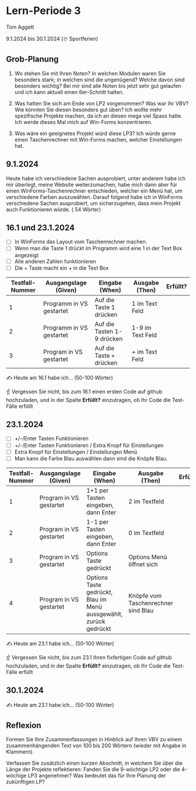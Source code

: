 # Lern-Periode 3

Tom Aggett

9.1.2024 bis 30.1.2024 (☃️ Sportferien)

## Grob-Planung

1. Wo stehen Sie mit Ihren Noten? In welchen Modulen waren Sie besonders stark; in welchen sind die ungenügend? Welche davon sind besonders wichtig?
Bei mir sind alle Noten bis jetzt sehr gut gelaufen und ich kann aktuell einen 6er-Schnitt halten. 

2. Was hatten Sie sich am Ende von LP2 vorgenommen? Was war Ihr VBV? Wie könnten Sie diesen besonders gut üben?
Ich wollte mehr spezifische Projekte machen, da ich an diesen mega viel Spass hatte. Ich werde dieses Mal mich auf Win-Forms konzentrieren. 

3. Was wäre ein geeignetes Projekt würd diese LP3?
Ich würde gerne einen Taschenrechner mit Win-Forms machen, welcher Einstellungen hat.

## 9.1.2024

Heute habe ich verschiedene Sachen ausprobiert, unter anderem habe ich mir überlegt, meine Website weiterzumachen, 
habe mich dann aber für einen WinForms-Taschenrechner entschieden, welcher ein Menü hat, um verschiedene Farben auszuwählen. 
Darauf folgend habe ich in WinForms verschiedene Sachen ausprobiert, um sicherzugehen, dass mein Projekt auch Funktionieren würde. ( 54 Wörter)

## 16.1 und 23.1.2024

- [ ] In WinForms das Layout vom Taschenrechner machen.
- [ ] Wenn man die Taste 1 drückt im Programm wird eine 1 in der Text Box angezeigt
- [ ] Alle anderen Zahlen funktionieren
- [ ] Die + Taste macht ein + in die Text Box

| Testfall-Nummer | Ausgangslage (Given) | Eingabe (When) | Ausgabe (Then) | Erfüllt? |
| -------------- | -------------------- | -------------- | -------------- | -------- |
| 1            | Programm in VS gestartet| Auf die Taste 1 drücken | 1 im Text Feld|          |
| 2            | Programm in VS gestartet | Auf die Tasten 1-9 drücken | 1-9 im Text Feld|          |
| 3            | Program in VS gestartet | Auf die Taste + drücken | + im Text Feld |          |

✍️ Heute am 16.1 habe ich... (50-100 Wörter)

☝️ Vergessen Sie nicht, bis zum 16.1 einen ersten Code auf github hochzuladen, und in der Spalte **Erfüllt?** einzutragen, ob Ihr Code die Test-Fälle erfüllt

## 23.1.2024

- [ ] +/-/Enter Tasten Funktionieren
- [ ] +/-/Enter Tasten Funktionieren / Extra Knopf für Einstellungen
- [ ] Extra Knopf für Einstellungen / Einstellungen Menü 
- [ ] Man kann die Farbe Blau auswählen dann sind die Knöpfe Blau.

| Testfall-Nummer | Ausgangslage (Given) | Eingabe (When) | Ausgabe (Then) | Erfüllt? |
| --------------- | -------------------- | -------------- | -------------- | -------- |
| 1        |    Program in VS gestartet  | 1+1 per Tasten eingeben, dann Enter  |  2 im Textfeld |          |
| 2     |   Program in VS gestartet    | 1-1 per Tasten eingeben, dann Enter  |    0 im Textfeld  |          |
| 3   |  Program in VS gestartet  | Options Taste gedrückt  |   Options Menü öffnet sich   |          |
| 4           |   Program in VS gestartet  | Options Taste gedrückt, Blau im Menü aussgewählt, zurück gedrückt | Knöpfe vom Taschenrechner sind Blau  |          |


✍️ Heute am 23.1 habe ich... (50-100 Wörter)

☝️ Vergessen Sie nicht, bis zum 23.1 Ihren fixfertigen Code auf github hochzuladen, und in der Spalte **Erfüllt?** einzutragen, ob Ihr Code die Test-Fälle erfüllt

## 30.1.2024

✍️ Heute am 23.1 habe ich... (50-100 Wörter)

## Reflexion

Formen Sie Ihre Zusammenfassungen in Hinblick auf Ihren VBV zu einem zusammenhängenden Text von 100 bis 200 Wörtern (wieder mit Angabe in Klammern).

Verfassen Sie zusätzlich einen kurzen Abschnitt, in welchem Sie über die Länge der Projekte reflektieren: Fanden Sie die 9-wöchtige LP2 oder die 4-wöchige LP3 angenehmer? Was bedeutet das für Ihre Planung der zukünftigen LP?
